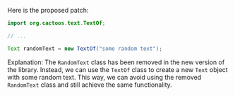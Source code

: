 Here is the proposed patch:
```java
import org.cactoos.text.TextOf;

// ...

Text randomText = new TextOf("some random text");
```
Explanation:
The `RandomText` class has been removed in the new version of the library. Instead, we can use the `TextOf` class to create a new `Text` object with some random text. This way, we can avoid using the removed `RandomText` class and still achieve the same functionality.